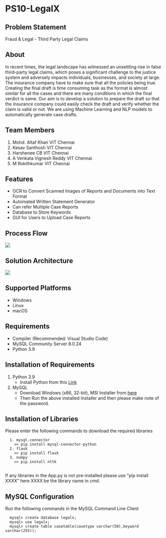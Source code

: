 # PS10-LegalX
## Problem Statement
Fraud & Legal - Third Party Legal Claims

## About
In recent times, the legal landscape has witnessed an unsettling rise in false third-party legal claims, which poses a significant challenge to the justice system and adversely impacts individuals, businesses, and society at large. The insurance company have to make sure that all the policies being true. Creating the final draft is time consuming task as the format is almost similar for all the cases and there are many conditions in which the final verdict is same. Our aim is to develop a solution to prepare the draft so that the insurance company could easily check the draft and verify whether the claim is valid or not. We are using Machine Learning and NLP models to automatically generate case drafts.

## Team Members
1. Mohd. Altaf Khan           VIT Chennai
2. Kesav Santhosh             VIT Chennai
3. Harshenee CB               VIT Chennai
4. A Venkata Vignesh Reddy    VIT Chennai
5. M Rokithkumar              VIT Chennai

## Features
* OCR to Convert Scanned Images of Reports and Documents into Text Format
* Automated Written Statement Generator
* Can refer Multiple Case Reports
* Database to Store Keywords 
* GUI for Users to Upload Case Reports


## Process Flow
<img src=https://github.com/hackrx40/PS10-LegalX/assets/138132906/ffdc7b5b-406e-46d7-bacd-1d06cc5be706>

## Solution Architecture
<img src=https://github.com/hackrx40/PS10-LegalX/assets/138132906/9316315f-2574-4b6b-9e85-136a68606d21>

## Supported Platforms
* Windows
* Linux
* macOS

## Requirements
* Compiler (Recommended: Visual Studio Code)
* MySQL Community Server 8.0.24
* Python 3.9
  
## Installation of Requirements
1. Python 3.9
   * Install Python from this [Link](https://www.python.org/downloads/release/python-396/)
2. MySQL
   * Download Windows (x86, 32-bit), MSI Installer from [here](https://downloads.mysql.com/archives/installer/)
   * Then Run the above installed Installer and then please make note of the password.
   
## Installation of Libraries
Please enter the following commands to download the required libraries
```
  1. mysql.connector
    >> pip install mysql-connector-python
  2. flask
    >> pip install flask
  3. numpy
    >> pip install nltk
  
```
If any libraries in the App.py is not pre-installed please use "pip install XXXX" here XXXX be the library name in cmd.

## MySQL Configuration
Run the following commands in the MySQL Command Line Client
```
  mysql> create database legalx;
  mysql> use legalx;
  mysql> create table casetable(casetype varchar(50),keyword varchar(255));
```
